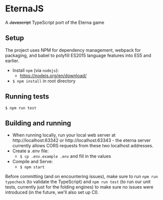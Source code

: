 # EternaJS

A ~~Javascript~~ TypeScript port of the Eterna game

## Setup

The project uses NPM for dependency management, webpack for packaging, and babel to polyfill ES2015 language features into ES5 and earlier.

* Install `npm` (via `nodejs`): 
    - https://nodejs.org/en/download/
* `$ npm install` in root directory

## Running tests

`$ npm run test`

## Building and running

* When running locally, run your local web server at http://localhost:63342 or http://localhost:63343 - the eterna server currently allows CORS requests from these two localhost addresses.
* Create a .env file:
    - `$ cp .env.example .env` and fill in the values
* Compile and Serve:
    - `$ npm start`

Before committing (and on encountering issues), make sure to run `npm run typecheck` (to validate the TypeScript) and `npm run test` (to run our unit tests, currently just for the folding engines) to make sure no issues were introduced (in the future, we'll also set up CI).
